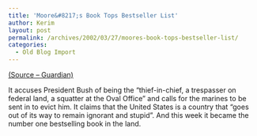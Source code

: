```yaml
---
title: 'Moore&#8217;s Book Tops Bestseller List'
author: Kerim
layout: post
permalink: /archives/2002/03/27/moores-book-tops-bestseller-list/
categories:
  - Old Blog Import
---
```

<a href="http://www.guardian.co.uk/international/story/0,3604,674644,00.html" onclick="_gaq.push(['_trackEvent', 'outbound-article', 'http://www.guardian.co.uk/international/story/0,3604,674644,00.html', '(Source &#8211; Guardian)']);" >(Source &#8211; Guardian)</a>

It accuses President Bush of being the &#8220;thief-in-chief, a trespasser on federal land, a squatter at the Oval Office&#8221; and calls for the marines to be sent in to evict him. It claims that the United States is a country that &#8220;goes out of its way to remain ignorant and stupid&#8221;. And this week it became the number one bestselling book in the land. 

